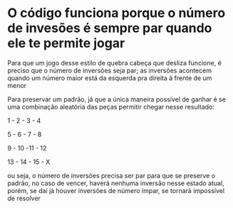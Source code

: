# O código funciona porque o número de invesões é sempre par quando ele te permite jogar

Para que um jogo desse estilo de quebra cabeça que desliza funcione, é preciso que o número de inversões seja par; as inversões acontecem quando um número maior está da esquerda pra direita à frente de um menor

Para preservar um padrão, já que a única maneira possível de ganhar é se uma combinação aleatória das peças permitir chegar nesse resultado:

1 - 2 - 3 - 4

5 - 6 - 7 - 8

9 - 10 -11 - 12

13 - 14 - 15 - X

ou seja, o número de inversões precisa ser par para que se preserve o padrão, no caso de vencer, haverá nenhuma inversão nesse estado atual, porém, se daí já houver inversões de número ímpar, se tornará impossível de resolver
